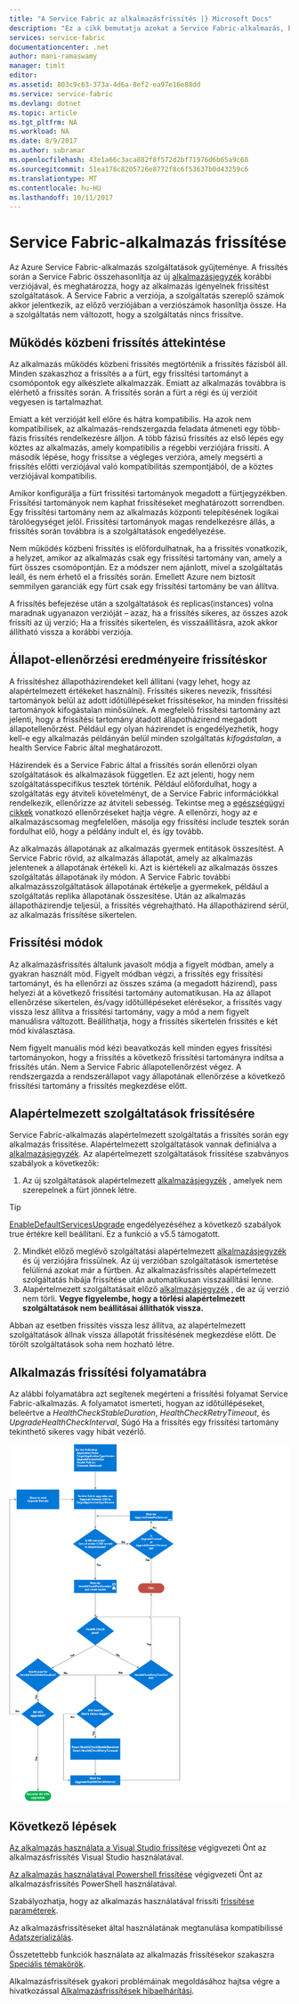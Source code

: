 ```yaml
---
title: "A Service Fabric az alkalmazásfrissítés |} Microsoft Docs"
description: "Ez a cikk bemutatja azokat a Service Fabric-alkalmazás, beleértve a választhatja frissítési módok és teljesítő állapot-ellenőrzést frissítése."
services: service-fabric
documentationcenter: .net
author: mani-ramaswamy
manager: timlt
editor: 
ms.assetid: 803c9c63-373a-4d6a-8ef2-ea97e16e88dd
ms.service: service-fabric
ms.devlang: dotnet
ms.topic: article
ms.tgt_pltfrm: NA
ms.workload: NA
ms.date: 8/9/2017
ms.author: subramar
ms.openlocfilehash: 43e1a66c3aca882f8f572d2bf71976d6b65a9c68
ms.sourcegitcommit: 51ea178c8205726e8772f8c6f53637b0d43259c6
ms.translationtype: MT
ms.contentlocale: hu-HU
ms.lasthandoff: 10/11/2017
---
```

# <a name="service-fabric-application-upgrade"></a>Service Fabric-alkalmazás frissítése
Az Azure Service Fabric-alkalmazás szolgáltatások gyűjteménye. A frissítés során a Service Fabric összehasonlítja az új [alkalmazásjegyzék](service-fabric-application-model.md#describe-an-application) korábbi verziójával, és meghatározza, hogy az alkalmazás igényelnek frissítést szolgáltatások. A Service Fabric a verziója, a szolgáltatás szereplő számok akkor jelentkezik, az előző verziójában a verziószámok hasonlítja össze. Ha a szolgáltatás nem változott, hogy a szolgáltatás nincs frissítve.

## <a name="rolling-upgrades-overview"></a>Működés közbeni frissítés áttekintése
Az alkalmazás működés közbeni frissítés megtörténik a frissítés fázisból áll. Minden szakaszhoz a frissítés a a fürt, egy frissítési tartományt a csomópontok egy alkészlete alkalmazzák. Emiatt az alkalmazás továbbra is elérhető a frissítés során. A frissítés során a fürt a régi és új verzióit vegyesen is tartalmazhat.

Emiatt a két verzióját kell előre és hátra kompatibilis. Ha azok nem kompatibilisek, az alkalmazás-rendszergazda feladata átmeneti egy több-fázis frissítés rendelkezésre álljon. A több fázisú frissítés az első lépés egy köztes az alkalmazás, amely kompatibilis a régebbi verziójára frissíti. A második lépése, hogy frissítse a végleges verzióra, amely megsérti a frissítés előtti verziójával való kompatibilitás szempontjából, de a köztes verziójával kompatibilis.

Amikor konfigurálja a fürt frissítési tartományok megadott a fürtjegyzékben. Frissítési tartományok nem kaphat frissítéseket meghatározott sorrendben. Egy frissítési tartomány nem az alkalmazás központi telepítésének logikai tárolóegységet jelöl. Frissítési tartományok magas rendelkezésre állás, a frissítés során továbbra is a szolgáltatások engedélyezése.

Nem működés közbeni frissítés is előfordulhatnak, ha a frissítés vonatkozik, a helyzet, amikor az alkalmazás csak egy frissítési tartomány van, amely a fürt összes csomópontján. Ez a módszer nem ajánlott, mivel a szolgáltatás leáll, és nem érhető el a frissítés során. Emellett Azure nem biztosít semmilyen garanciák egy fürt csak egy frissítési tartomány be van állítva.

A frissítés befejezése után a szolgáltatások és replicas(instances) volna maradnak ugyanazon verzióját – azaz, ha a frissítés sikeres, az összes azok frissíti az új verzió; Ha a frissítés sikertelen, és visszaállításra, azok akkor állítható vissza a korábbi verziója.

## <a name="health-checks-during-upgrades"></a>Állapot-ellenőrzési eredményeire frissítéskor
A frissítéshez állapotházirendeket kell állítani (vagy lehet, hogy az alapértelmezett értékeket használni). Frissítés sikeres nevezik, frissítési tartományok belül az adott időtúllépéseket frissítésekor, ha minden frissítési tartományok kifogástalan minősülnek.  A megfelelő frissítési tartomány azt jelenti, hogy a frissítési tartomány átadott állapotházirend megadott állapotellenőrzést. Például egy olyan házirendet is engedélyezhetik, hogy kell-e egy alkalmazás példányán belül minden szolgáltatás *kifogástalan*, a health Service Fabric által meghatározott.

Házirendek és a Service Fabric által a frissítés során ellenőrzi olyan szolgáltatások és alkalmazások független. Ez azt jelenti, hogy nem szolgáltatásspecifikus tesztek történik.  Például előfordulhat, hogy a szolgáltatás egy átviteli követelményt, de a Service Fabric információkkal rendelkezik, ellenőrizze az átviteli sebesség. Tekintse meg a [egészségügyi cikkek](service-fabric-health-introduction.md) vonatkozó ellenőrzéseket hajtja végre. A ellenőrzi, hogy az e alkalmazáscsomag megfelelően, másolja egy frissítési include tesztek során fordulhat elő, hogy a példány indult el, és így tovább.

Az alkalmazás állapotának az alkalmazás gyermek entitások összesítést. A Service Fabric rövid, az alkalmazás állapotát, amely az alkalmazás jelentenek a állapotának értékeli ki. Azt is kiértékeli az alkalmazás összes szolgáltatás állapotának ily módon. A Service Fabric további alkalmazásszolgáltatások állapotának értékelje a gyermekek, például a szolgáltatás replika állapotának összesítése. Után az alkalmazás állapotházirendje teljesül, a frissítés végrehajtható. Ha állapotházirend sérül, az alkalmazás frissítése sikertelen.

## <a name="upgrade-modes"></a>Frissítési módok
Az alkalmazásfrissítés általunk javasolt módja a figyelt módban, amely a gyakran használt mód. Figyelt módban végzi, a frissítés egy frissítési tartományt, és ha ellenőrzi az összes száma (a megadott házirend), pass helyezi át a következő frissítési tartomány automatikusan.  Ha az állapot ellenőrzése sikertelen, és/vagy időtúllépéseket elérésekor, a frissítés vagy vissza lesz állítva a frissítési tartomány, vagy a mód a nem figyelt manuálisra változott. Beállíthatja, hogy a frissítés sikertelen frissítés e két mód kiválasztása. 

Nem figyelt manuális mód kézi beavatkozás kell minden egyes frissítési tartományokon, hogy a frissítés a következő frissítési tartományra indítsa a frissítés után. Nem a Service Fabric állapotellenőrzést végez. A rendszergazda a rendszerállapot vagy állapotának ellenőrzése a következő frissítési tartomány a frissítés megkezdése előtt.

## <a name="upgrade-default-services"></a>Alapértelmezett szolgáltatások frissítésére
Service Fabric-alkalmazás alapértelmezett szolgáltatás a frissítés során egy alkalmazás frissítése. Alapértelmezett szolgáltatások vannak definiálva a [alkalmazásjegyzék](service-fabric-application-model.md#describe-an-application). Az alapértelmezett szolgáltatások frissítése szabványos szabályok a következők:

1. Az új szolgáltatások alapértelmezett [alkalmazásjegyzék](service-fabric-application-model.md#describe-an-application) , amelyek nem szerepelnek a fürt jönnek létre.
> [!TIP]
> [EnableDefaultServicesUpgrade](service-fabric-cluster-fabric-settings.md) engedélyezéséhez a következő szabályok true értékre kell beállítani. Ez a funkció a v5.5 támogatott.

2. Mindkét előző meglévő szolgáltatási alapértelmezett [alkalmazásjegyzék](service-fabric-application-model.md#describe-an-application) és új verziójára frissülnek. Az új verzióban szolgáltatások ismertetése felülírná azokat már a fürtben. Az alkalmazásfrissítés alapértelmezett szolgáltatás hibája frissítése után automatikusan visszaállítási lenne.
3. Alapértelmezett szolgáltatásait előző [alkalmazásjegyzék](service-fabric-application-model.md#describe-an-application) , de az új verzió nem törli. **Vegye figyelembe, hogy a törlési alapértelmezett szolgáltatások nem beállításai állíthatók vissza.**

Abban az esetben frissítés vissza lesz állítva, az alapértelmezett szolgáltatások állnak vissza állapotát frissítésének megkezdése előtt. De törölt szolgáltatások soha nem hozható létre.

## <a name="application-upgrade-flowchart"></a>Alkalmazás frissítési folyamatábra
Az alábbi folyamatábra azt segítenek megérteni a frissítési folyamat Service Fabric-alkalmazás. A folyamatot ismerteti, hogyan az időtúllépéseket, beleértve a *HealthCheckStableDuration*, *HealthCheckRetryTimeout*, és *UpgradeHealthCheckInterval*, Súgó Ha a frissítés egy frissítési tartomány tekinthető sikeres vagy hibát vezérlő.

![A Service Fabric-alkalmazás frissítési folyamata][image]

## <a name="next-steps"></a>Következő lépések
[Az alkalmazás használata a Visual Studio frissítése](service-fabric-application-upgrade-tutorial.md) végigvezeti Önt az alkalmazásfrissítés Visual Studio használatával.

[Az alkalmazás használatával Powershell frissítése](service-fabric-application-upgrade-tutorial-powershell.md) végigvezeti Önt az alkalmazásfrissítés PowerShell használatával.

Szabályozhatja, hogy az alkalmazás használatával frissíti [frissítése paraméterek](service-fabric-application-upgrade-parameters.md).

Az alkalmazásfrissítéseket által használatának megtanulása kompatibilissé [Adatszerializálás](service-fabric-application-upgrade-data-serialization.md).

Összetettebb funkciók használata az alkalmazás frissítésekor szakaszra [Speciális témakörök](service-fabric-application-upgrade-advanced.md).

Alkalmazásfrissítések gyakori problémáinak megoldásához hajtsa végre a hivatkozással [Alkalmazásfrissítések hibaelhárítási](service-fabric-application-upgrade-troubleshooting.md).

[image]: media/service-fabric-application-upgrade/service-fabric-application-upgrade-flowchart.png
